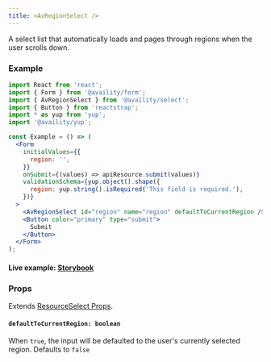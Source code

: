 ```yaml
---
title: <AvRegionSelect />
---
```


A select list that automatically loads and pages through regions when the user scrolls down.

### Example

```jsx
import React from 'react';
import { Form } from '@availity/form';
import { AvRegionSelect } from '@availity/select';
import { Button } from 'reactstrap';
import * as yup from 'yup';
import '@availity/yup';

const Example = () => (
  <Form
    initialValues={{
      region: '',
    }}
    onSubmit={(values) => apiResource.submit(values)}
    validationSchema={yup.object().shape({
      region: yup.string().isRequired('This field is required.'),
    })}
  >
    <AvRegionSelect id="region" name="region" defaultToCurrentRegion />
    <Button color="primary" type="submit">
      Submit
    </Button>
  </Form>
);
```

#### Live example: [Storybook](https://availity.github.io/availity-react/storybook/?path=/story/bootstrap-components-select-async-selects--region-select)

### Props

Extends [ResourceSelect Props](/form/select/components/resource-select/#props).

#### `defaultToCurrentRegion: boolean`

When `true`, the input will be defaulted to the user's currently selected region. Defaults to `false`
